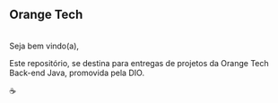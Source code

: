 ## Orange Tech

<br>
Seja bem vindo(a),

Este repositório, se destina para entregas de projetos da Orange Tech Back-end Java, promovida pela DIO.

:coffee: